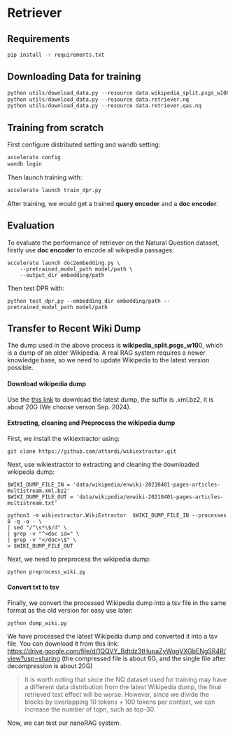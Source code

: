 # Retriever

## Requirements
```bash
pip install -r requirements.txt
```

## Downloading Data for training
```python
python utils/download_data.py --resource data.wikipedia_split.psgs_w100
python utils/download_data.py --resource data.retriever.nq
python utils/download_data.py --resource data.retriever.qas.nq
```

## Training from scratch
First configure distributed setting and wandb setting:
```bash
accelerate config
wandb login
```
Then launch training with:
```bash
accelerate launch train_dpr.py
```
After training, we would get a trained **query encoder** and a **doc encoder**. 


## Evaluation
To evaluate the performance of retriever on the Natural Question dataset, firstly use **doc encoder** to encode all wikipedia passages:
```
accelerate launch doc2embedding.py \
    --pretrained_model_path model/path \
    --output_dir embedding/path

```
Then test DPR with:
```
python test_dpr.py --embedding_dir embedding/path --pretrained_model_path model/path
```

## Transfer to Recent Wiki Dump

The dump used in the above process is **wikipedia_split.psgs_w10**0, which is a dump of an older Wikipedia. A real RAG system requires a newer knowledge base, so we need to update Wikipedia to the latest version possible.

#### Download wikipedia dump

Use the [this link](https://dumps.wikimedia.org/backup-index.html) to download the latest dump, the suffix is ​​.xml.bz2, it is about 20G (We choose verson Sep. 2024).

#### Extracting, cleaning and Preprocess the wikipedia dump

First, we install the wikiextractor using:

```
git clone https://github.com/attardi/wikiextractor.git
```

Next, use wikiextractor to extracting and cleaning the downloaded wikipedia dump:

```
$WIKI_DUMP_FILE_IN = 'data/wikipedia/enwiki-20210401-pages-articles-multistream.xml.bz2'
$WIKI_DUMP_FILE_OUT = 'data/wikipedia/enwiki-20210401-pages-articles-multistream.txt'

python3 -m wikiextractor.WikiExtractor  $WIKI_DUMP_FILE_IN --processes 8 -q -o - \
| sed "/^\s*\$/d" \
| grep -v "^<doc id=" \
| grep -v "</doc>\$" \
> $WIKI_DUMP_FILE_OUT
```

Next, we need to preprocess the wikipedia dump:

```
python preprocess_wiki.py
```

#### Convert txt to tsv

Finally, we convert the processed Wikipedia dump into a tsv file in the same format as the old version for easy use later:

```
python dump_wiki.py
```

We have processed the latest Wikipedia dump and converted it into a tsv file. You can download it from this link: https://drive.google.com/file/d/1QQVY_Bdtdz3tHupaZyWqgVXGbENgSR4R/view?usp=sharing (the compressed file is about 6G, and the single file after decompression is about 20G)

> It is worth noting that since the NQ dataset used for training may have a different data distribution from the latest Wikipedia dump, the final retrieved text effect will be worse. However, since we divide the blocks by overlapping 10 tokens + 100 tokens per context, we can increase the number of topn, such as top-30.

Now, we can test our nanoRAG system.

